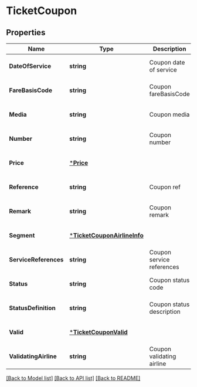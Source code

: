 # TicketCoupon

## Properties
Name | Type | Description | Notes
------------ | ------------- | ------------- | -------------
**DateOfService** | **string** | Coupon date of service | [optional] [default to null]
**FareBasisCode** | **string** | Coupon fareBasisCode | [optional] [default to null]
**Media** | **string** | Coupon media | [optional] [default to null]
**Number** | **string** | Coupon number | [optional] [default to null]
**Price** | [***Price**](Price.md) |  | [optional] [default to null]
**Reference** | **string** | Coupon ref | [optional] [default to null]
**Remark** | **string** | Coupon remark | [optional] [default to null]
**Segment** | [***TicketCouponAirlineInfo**](TicketCouponAirlineInfo.md) |  | [optional] [default to null]
**ServiceReferences** | **string** | Coupon service references | [optional] [default to null]
**Status** | **string** | Coupon status code | [optional] [default to null]
**StatusDefinition** | **string** | Coupon status description | [optional] [default to null]
**Valid** | [***TicketCouponValid**](TicketCouponValid.md) |  | [optional] [default to null]
**ValidatingAirline** | **string** | Coupon validating airline | [optional] [default to null]

[[Back to Model list]](../README.md#documentation-for-models) [[Back to API list]](../README.md#documentation-for-api-endpoints) [[Back to README]](../README.md)


